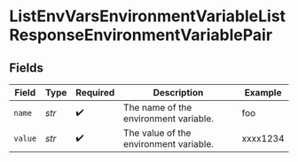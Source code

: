 # ListEnvVarsEnvironmentVariableListResponseEnvironmentVariablePair


## Fields

| Field                                  | Type                                   | Required                               | Description                            | Example                                |
| -------------------------------------- | -------------------------------------- | -------------------------------------- | -------------------------------------- | -------------------------------------- |
| `name`                                 | *str*                                  | :heavy_check_mark:                     | The name of the environment variable.  | foo                                    |
| `value`                                | *str*                                  | :heavy_check_mark:                     | The value of the environment variable. | xxxx1234                               |